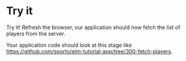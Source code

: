 # Try it

Try it! Refresh the browser, our application should now fetch the list of players from the server.

Your application code should look at this stage like <https://github.com/sporto/elm-tutorial-app/tree/300-fetch-players>.
